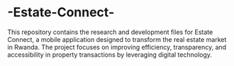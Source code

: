 # -Estate-Connect-
 This repository contains the research and development files for Estate Connect, a mobile application designed to transform the real estate market in Rwanda. The project focuses on improving efficiency, transparency, and accessibility in property transactions by leveraging digital technology.
